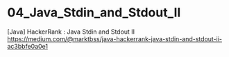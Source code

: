 # 04_Java_Stdin_and_Stdout_II
[Java] HackerRank : Java Stdin and Stdout II
https://medium.com/@marktbss/java-hackerrank-java-stdin-and-stdout-ii-ac3bbfe0a0e1
